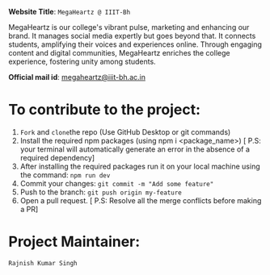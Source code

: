 **Website Title**: `MegaHeartz @ IIIT-Bh`

MegaHeartz is our college's vibrant pulse, marketing and enhancing our brand. It manages social media expertly but goes beyond that. It connects students, amplifying their voices and experiences online. Through engaging content and digital communities, MegaHeartz enriches the college experience, fostering unity among students.

**Official mail id**: megaheartz@iiit-bh.ac.in

# To contribute to the project:

1. `Fork` and `clone`the repo (Use GitHub Desktop or git commands)
2. Install the required npm packages (using npm i <package_name>) [ P.S: your terminal will automatically generate an error in the absence of a required dependency]
3. After installing the required packages run it on your local machine using the command: `npm run dev`
4. Commit your changes: `git commit -m "Add some feature"`
5. Push to the branch: `git push origin my-feature`
6. Open a pull request. [ P.S: Resolve all the merge conflicts before making a PR]

# Project Maintainer:

<a href="https://github.com/rks-031" style="text-decoration: none">`Rajnish Kumar Singh`</a>
